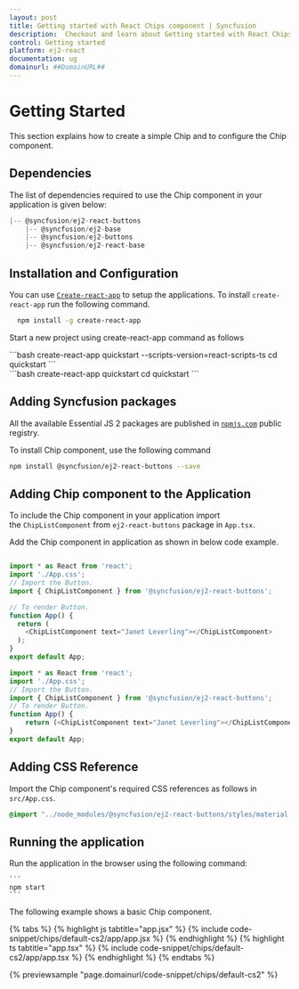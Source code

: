 ```yaml
---
layout: post
title: Getting started with React Chips component | Syncfusion
description:  Checkout and learn about Getting started with React Chips component of Syncfusion Essential JS 2 and more details.
control: Getting started 
platform: ej2-react
documentation: ug
domainurl: ##DomainURL##
---
```


# Getting Started

This section explains how to create a simple Chip and to configure the Chip component.

## Dependencies

The list of dependencies required to use the Chip component in your application is given below:

```javascript
|-- @syncfusion/ej2-react-buttons
    |-- @syncfusion/ej2-base
    |-- @syncfusion/ej2-buttons
    |-- @syncfusion/ej2-react-base
```

## Installation and Configuration

You can use [`Create-react-app`](https://github.com/facebookincubator/create-react-app) to setup
the applications. To install `create-react-app` run the following command.

   ```bash
     npm install -g create-react-app
   ```

Start a new project using create-react-app command as follows

   <div class='tsx'>
    ```bash
      create-react-app quickstart --scripts-version=react-scripts-ts
      cd quickstart
    ```
   </div>
   <div class='jsx'>
   ```bash
     create-react-app quickstart
     cd quickstart
    ```
  </div>

## Adding Syncfusion packages

All the available Essential JS 2 packages are published in [`npmjs.com`](https://www.npmjs.com/~syncfusionorg) public registry.

To install Chip component, use the following command

```bash
npm install @syncfusion/ej2-react-buttons --save
```

## Adding Chip component to the Application

To include the Chip component in your application import the `ChipListComponent` from `ej2-react-buttons` package in `App.tsx`.

Add the Chip component in application as shown in below code example.



```ts

import * as React from 'react';
import './App.css';
// Import the Button.
import { ChipListComponent } from '@syncfusion/ej2-react-buttons';

// To render Button.
function App() {
  return (
    <ChipListComponent text="Janet Leverling"></ChipListComponent>
  );
}
export default App;

```

```ts
import * as React from 'react';
import './App.css';
// Import the Button.
import { ChipListComponent } from '@syncfusion/ej2-react-buttons';
// To render Button.
function App() {
    return (<ChipListComponent text="Janet Leverling"></ChipListComponent>);
}
export default App;
```

## Adding CSS Reference

Import the Chip component's required CSS references as follows in `src/App.css`.

```css
@import "../node_modules/@syncfusion/ej2-react-buttons/styles/material.css";
```

## Running the application

Run the application in the browser using the following command:

    ```
    npm start
    ```

The following example shows a basic Chip component.

{% tabs %}
{% highlight js tabtitle="app.jsx" %}
{% include code-snippet/chips/default-cs2/app/app.jsx %}
{% endhighlight %}
{% highlight ts tabtitle="app.tsx" %}
{% include code-snippet/chips/default-cs2/app/app.tsx %}
{% endhighlight %}
{% endtabs %}

 {% previewsample "page.domainurl/code-snippet/chips/default-cs2" %}